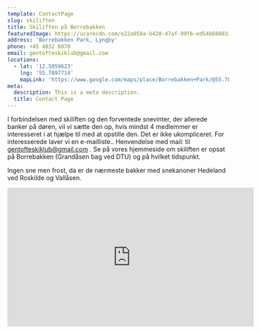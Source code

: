 ```yaml
---
template: ContactPage
slug: skiliften
title: Skiliften på Borrebakken
featuredImage: https://ucarecdn.com/e22a858a-b420-47af-99f6-ed54b6860333/
address: 'Borrebakken Park, Lyngby'
phone: +45 4032 6078
email: gentofteskiklub@gmail.com
locations:
  - lat: '12.5059623'
    lng: '55.7897714'
    mapLink: 'https://www.google.com/maps/place/Borrebakken+Park/@55.7897714,12.5059623,17z/data=!4m12!1m6!3m5!1s0x46524e6023e44b69:0xca65501ebacb9603!2sBorrebakken+Park!8m2!3d55.7897684!4d12.5081562!3m4!1s0x46524e6023e44b69:0xca65501ebacb9603!8m2!3d55.7897684!4d12.5081562'
meta:
  description: This is a meta description.
  title: Contact Page
---
```


I forbindelsen med skiliften og den forventede snevinter, der allerede banker på døren, vil vi sætte den op, hvis mindst 4 medlemmer er interesseret i at hjælpe til med at opstille den. Det er ikke ukompliceret. For interesserede laver vi en e-mailliste.. Henvendelse med  mail: til gentofteskiklub@gmail.com . Se på vores hjemmeside om skiliften er opsat på Borrebakken  (Grandåsen bag ved DTU) og på hvilket tidspunkt.

Ingen sne men frost, da er de nærmeste bakker med snekanoner Hedeland ved Roskilde og Vallåsen. 
<iframe width="560" height="315" src="https://www.youtube.com/embed/r6RCoSqPaGg" frameborder="0" allow="accelerometer; autoplay; encrypted-media; gyroscope; picture-in-picture" allowfullscreen></iframe>
